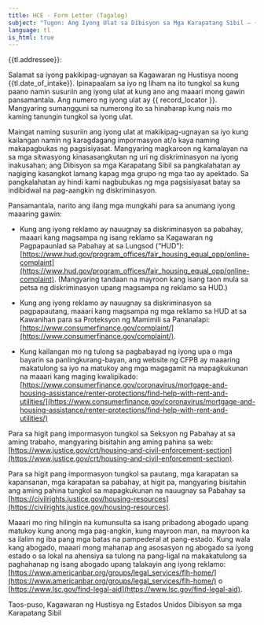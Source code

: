 ```yaml
---
title: HCE - Form Letter (Tagalog)
subject: "Tugon: Ang Iyong Ulat sa Dibisyon sa Mga Karapatang Sibil – {{ record_locator }} mula sa Seksyon na {{ tl.section_name }}"
language: tl
is_html: true
---
```


{{tl.addressee}}:

Salamat sa iyong pakikipag-ugnayan sa Kagawaran ng Hustisya noong {{tl.date_of_intake}}. Ipinapaalam sa iyo ng liham na ito tungkol sa kung paano namin susuriin ang iyong ulat at kung ano ang maaari mong gawin pansamantala.  Ang numero ng iyong ulat ay {{ record_locator  }}. Mangyaring sumangguni sa numerong ito sa hinaharap kung nais mo kaming tanungin tungkol sa iyong ulat.

Maingat naming susuriin ang iyong ulat at makikipag-ugnayan sa iyo kung kailangan namin ng karagdagang impormasyon at/o kaya naming makapagbukas ng pagsisiyasat. Mangyaring magkaroon ng kamalayan na sa mga sitwasyong kinasasangkutan ng uri ng diskriminasyon na iyong inakusahan; ang Dibisyon sa mga Karapatang Sibil sa pangkalahatan ay nagiging kasangkot lamang kapag mga grupo ng mga tao ay apektado.  Sa pangkalahatan ay hindi kami nagbubukas ng mga pagsisiyasat batay sa indibidwal na pag-aangkin ng diskriminasyon.

Pansamantala, narito ang ilang mga mungkahi para sa anumang iyong maaaring gawin:

- Kung ang iyong reklamo ay nauugnay sa diskriminasyon sa pabahay, maaari kang magsampa ng isang reklamo sa Kagawaran ng Pagpapaunlad sa Pabahay at sa Lungsod (“HUD”): [https://www.hud.gov/program_offices/fair_housing_equal_opp/online-complaint](https://www.hud.gov/program_offices/fair_housing_equal_opp/online-complaint). (Mangyaring tandaan na mayroon kang isang taon mula sa petsa ng diskriminasyon upang magsampa ng reklamo sa HUD.)

- Kung ang iyong reklamo ay nauugnay sa diskriminasyon sa pagpapautang, maaari kang magsampa ng mga reklamo sa HUD at sa Kawanihan para sa Proteksyon ng Mamimili sa Pananalapi: [https://www.consumerfinance.gov/complaint/](https://www.consumerfinance.gov/complaint/).

- Kung kailangan mo ng tulong sa pagbabayad ng iyong upa o mga bayarin sa panlingkurang-bayan, ang website ng CFPB ay maaaring makatulong sa iyo na matukoy ang mga magagamit na mapagkukunan na maaari kang maging kwalipikado: [https://www.consumerfinance.gov/coronavirus/mortgage-and-housing-assistance/renter-protections/find-help-with-rent-and-utilities/](https://www.consumerfinance.gov/coronavirus/mortgage-and-housing-assistance/renter-protections/find-help-with-rent-and-utilities/)

Para sa higit pang impormasyon tungkol sa Seksyon ng Pabahay at sa aming trabaho, mangyaring bisitahin ang aming pahina sa web: [https://www.justice.gov/crt/housing-and-civil-enforcement-section](https://www.justice.gov/crt/housing-and-civil-enforcement-section).

Para sa higit pang impormasyon tungkol sa pautang, mga karapatan sa kapansanan, mga karapatan sa pabahay, at higit pa, mangyaring bisitahin ang aming pahina tungkol sa mapagkukunan na nauugnay sa Pabahay sa [https://civilrights.justice.gov/housing-resources](https://civilrights.justice.gov/housing-resources).

Maaari mo ring hilingin na kumunsulta sa isang pribadong abogado upang matukoy kung anong mga pag-angkin, kung mayroon man, na mayroon ka sa ilalim ng iba pang mga batas na pampederal at pang-estado. Kung wala kang abogado, maaari mong mahanap ang asosasyon ng abogado sa iyong estado o sa lokal na ahensiya sa tulong na pang-ligal na makakatulong sa paghahanap ng isang abogado upang talakayin ang iyong reklamo:  [https://www.americanbar.org/groups/legal_services/flh-home/](https://www.americanbar.org/groups/legal_services/flh-home/) o [https://www.lsc.gov/find-legal-aid](https://www.lsc.gov/find-legal-aid).

Taos-puso,
        Kagawaran ng Hustisya ng Estados Unidos
Dibisyon sa mga Karapatang Sibil
